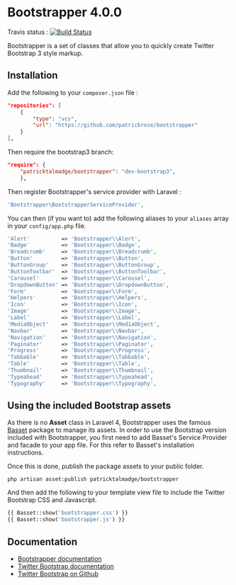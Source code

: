# Bootstrapper 4.0.0

Travis status : [![Build Status](https://secure.travis-ci.org/patricktalmadge/bootstrapper.png?branch=develop)](https://travis-ci.org/patricktalmadge/bootstrapper)

Bootstrapper is a set of classes that allow you to quickly create Twitter Bootstrap 3 style markup.

## Installation

Add the following to your `composer.json` file :

```json
"repositories": [
    {
        "type": "vcs",
		"url": "https://github.com/patrickrose/bootstrapper"
    }
],
```
Then require the bootstrap3 branch:

```json
"require": {
    "patricktalmadge/bootstrapper": "dev-bootstrap3",
    },
```

Then register Bootstrapper's service provider with Laravel :

```php
'Bootstrapper\BootstrapperServiceProvider',
```

You can then (if you want to) add the following aliases to your `aliases` array in your `config/app.php` file.

```php
'Alert'          => 'Bootstrapper\\Alert',
'Badge'          => 'Bootstrapper\\Badge',
'Breadcrumb'     => 'Bootstrapper\\Breadcrumb',
'Button'         => 'Bootstrapper\\Button',
'ButtonGroup'    => 'Bootstrapper\\ButtonGroup',
'ButtonToolbar'  => 'Bootstrapper\\ButtonToolbar',
'Carousel'       => 'Bootstrapper\\Carousel',
'DropdownButton' => 'Bootstrapper\\DropdownButton',
'Form'           => 'Bootstrapper\\Form',
'Helpers'        => 'Bootstrapper\\Helpers',
'Icon'           => 'Bootstrapper\\Icon',
'Image'          => 'Bootstrapper\\Image',
'Label'          => 'Bootstrapper\\Label',
'MediaObject'    => 'Bootstrapper\\MediaObject',
'Navbar'         => 'Bootstrapper\\Navbar',
'Navigation'     => 'Bootstrapper\\Navigation',
'Paginator'      => 'Bootstrapper\\Paginator',
'Progress'       => 'Bootstrapper\\Progress',
'Tabbable'       => 'Bootstrapper\\Tabbable',
'Table'          => 'Bootstrapper\\Table',
'Thumbnail'      => 'Bootstrapper\\Thumbnail',
'Typeahead'      => 'Bootstrapper\\Typeahead',
'Typography'     => 'Bootstrapper\\Typography',
```

## Using the included Bootstrap assets

As there is no **Asset** class in Laravel 4, Bootstrapper uses the famous [Basset](http://jasonlewis.me/code/basset) package to manage its assets. In order to use the Bootstrap version included with Bootstrapper, you first need to add Basset's Service Provider and facade to your app file. For this refer to Basset's installation instructions.

Once this is done, publish the package assets to your public folder.

```shell
php artisan asset:publish patricktalmadge/bootstrapper
```

And then add the following to your template view file to include the Twitter Bootstrap CSS and Javascript.

```php
{{ Basset::show('bootstrapper.css') }}
{{ Basset::show('bootstrapper.js') }}
```

## Documentation

- [Bootstrapper documentation](http://bootstrapper.aws.af.cm)
- [Twitter Bootstrap documentation](http://twitter.github.com/bootstrap)
- [Twitter Bootstrap on Github](https://github.com/twitter/bootstrap)
